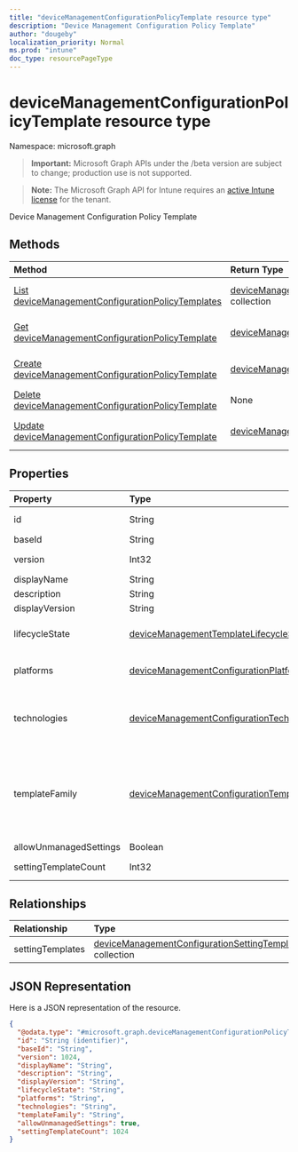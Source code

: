 ```yaml
---
title: "deviceManagementConfigurationPolicyTemplate resource type"
description: "Device Management Configuration Policy Template"
author: "dougeby"
localization_priority: Normal
ms.prod: "intune"
doc_type: resourcePageType
---
```


# deviceManagementConfigurationPolicyTemplate resource type

Namespace: microsoft.graph

> **Important:** Microsoft Graph APIs under the /beta version are subject to change; production use is not supported.

> **Note:** The Microsoft Graph API for Intune requires an [active Intune license](https://go.microsoft.com/fwlink/?linkid=839381) for the tenant.

Device Management Configuration Policy Template

## Methods
|Method|Return Type|Description|
|:---|:---|:---|
|[List deviceManagementConfigurationPolicyTemplates](../api/intune-deviceconfigv2-devicemanagementconfigurationpolicytemplate-list.md)|[deviceManagementConfigurationPolicyTemplate](../resources/intune-deviceconfigv2-devicemanagementconfigurationpolicytemplate.md) collection|List properties and relationships of the [deviceManagementConfigurationPolicyTemplate](../resources/intune-deviceconfigv2-devicemanagementconfigurationpolicytemplate.md) objects.|
|[Get deviceManagementConfigurationPolicyTemplate](../api/intune-deviceconfigv2-devicemanagementconfigurationpolicytemplate-get.md)|[deviceManagementConfigurationPolicyTemplate](../resources/intune-deviceconfigv2-devicemanagementconfigurationpolicytemplate.md)|Read properties and relationships of the [deviceManagementConfigurationPolicyTemplate](../resources/intune-deviceconfigv2-devicemanagementconfigurationpolicytemplate.md) object.|
|[Create deviceManagementConfigurationPolicyTemplate](../api/intune-deviceconfigv2-devicemanagementconfigurationpolicytemplate-create.md)|[deviceManagementConfigurationPolicyTemplate](../resources/intune-deviceconfigv2-devicemanagementconfigurationpolicytemplate.md)|Create a new [deviceManagementConfigurationPolicyTemplate](../resources/intune-deviceconfigv2-devicemanagementconfigurationpolicytemplate.md) object.|
|[Delete deviceManagementConfigurationPolicyTemplate](../api/intune-deviceconfigv2-devicemanagementconfigurationpolicytemplate-delete.md)|None|Deletes a [deviceManagementConfigurationPolicyTemplate](../resources/intune-deviceconfigv2-devicemanagementconfigurationpolicytemplate.md).|
|[Update deviceManagementConfigurationPolicyTemplate](../api/intune-deviceconfigv2-devicemanagementconfigurationpolicytemplate-update.md)|[deviceManagementConfigurationPolicyTemplate](../resources/intune-deviceconfigv2-devicemanagementconfigurationpolicytemplate.md)|Update the properties of a [deviceManagementConfigurationPolicyTemplate](../resources/intune-deviceconfigv2-devicemanagementconfigurationpolicytemplate.md) object.|

## Properties
|Property|Type|Description|
|:---|:---|:---|
|id|String|Key of the template document, composed of BaseId and Version. Automatically generated.|
|baseId|String|Template base identifier|
|version|Int32|Template version. Valid values 1 to 2147483647. This property is read-only.|
|displayName|String|Template display name|
|description|String|Template description|
|displayVersion|String|Description of template version|
|lifecycleState|[deviceManagementTemplateLifecycleState](../resources/intune-deviceconfigv2-devicemanagementtemplatelifecyclestate.md)|Indicate current lifecycle state of template. Possible values are: `invalid`, `draft`, `active`, `superseded`, `deprecated`, `retired`.|
|platforms|[deviceManagementConfigurationPlatforms](../resources/intune-deviceconfigv2-devicemanagementconfigurationplatforms.md)|Platforms for this template. Possible values are: `none`, `android`, `iOS`, `macOS`, `windows10X`, `windows10`, `linux`, `unknownFutureValue`.|
|technologies|[deviceManagementConfigurationTechnologies](../resources/intune-deviceconfigv2-devicemanagementconfigurationtechnologies.md)|Technologies for this template. Possible values are: `none`, `mdm`, `windows10XManagement`, `configManager`, `appleRemoteManagement`, `microsoftSense`, `exchangeOnline`, `linuxMdm`, `enrollment`, `unknownFutureValue`.|
|templateFamily|[deviceManagementConfigurationTemplateFamily](../resources/intune-deviceconfigv2-devicemanagementconfigurationtemplatefamily.md)|TemplateFamily for this template. Possible values are: `none`, `endpointSecurityAntivirus`, `endpointSecurityDiskEncryption`, `endpointSecurityFirewall`, `endpointSecurityEndpointDetectionAndResponse`, `endpointSecurityAttackSurfaceReduction`, `endpointSecurityAccountProtection`, `endpointSecurityApplicationControl`, `baseline`.|
|allowUnmanagedSettings|Boolean|Allow unmanaged setting templates|
|settingTemplateCount|Int32|Number of setting templates. Valid values 0 to 2147483647. This property is read-only.|

## Relationships
|Relationship|Type|Description|
|:---|:---|:---|
|settingTemplates|[deviceManagementConfigurationSettingTemplate](../resources/intune-deviceconfigv2-devicemanagementconfigurationsettingtemplate.md) collection|Setting templates|

## JSON Representation
Here is a JSON representation of the resource.
<!-- {
  "blockType": "resource",
  "keyProperty": "id",
  "@odata.type": "microsoft.graph.deviceManagementConfigurationPolicyTemplate"
}
-->
``` json
{
  "@odata.type": "#microsoft.graph.deviceManagementConfigurationPolicyTemplate",
  "id": "String (identifier)",
  "baseId": "String",
  "version": 1024,
  "displayName": "String",
  "description": "String",
  "displayVersion": "String",
  "lifecycleState": "String",
  "platforms": "String",
  "technologies": "String",
  "templateFamily": "String",
  "allowUnmanagedSettings": true,
  "settingTemplateCount": 1024
}
```






